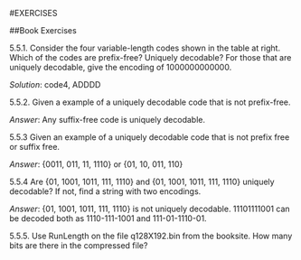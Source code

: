 #EXERCISES

##Book Exercises
 
5.5.1. Consider the four variable-length codes shown in the table at right. Which of the codes are prefix-free? Uniquely decodable? For those that are uniquely decodable, give the encoding of 1000000000000.

_Solution_: code4, ADDDD

5.5.2. Given a example of a uniquely decodable code that is not prefix-free.

_Answer_: Any suffix-free code is uniquely decodable.

5.5.3 Given an example of a uniquely decodable code that is not prefix free or suffix free.

_Answer_: {0011, 011, 11, 1110} or {01, 10, 011, 110}

5.5.4 Are {01, 1001, 1011, 111, 1110} and {01, 1001, 1011, 111, 1110} uniquely decodable? If not, find a string with two encodings.

_Answer_: {01, 1001, 1011, 111, 1110} is not uniquely decodable. 11101111001 can be decoded both as 1110-111-1001 and 111-01-1110-01.

5.5.5. Use RunLength on the file q128X192.bin from the booksite. How many bits are there in the compressed file?




